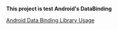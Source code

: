 **This project is test Android's DataBinding**

[Android Data Binding Library Usage](https://developer.android.com/topic/libraries/data-binding/index.html)
